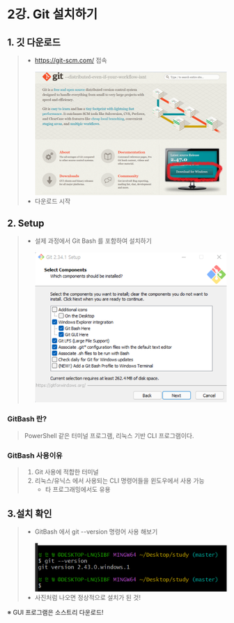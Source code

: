# 2강. Git 설치하기

## 1. 깃 다운로드
> - https://git-scm.com/ 접속   
> &nbsp;   
> ![img.png](img.png)
> - 다운로드 시작


## 2. Setup
> - 설제 과정에서 Git Bash 를 포함하여 설치하기       
> &nbsp;   
> ![img_1.png](img_1.png)

### GitBash 란?
> PowerShell 같은 터미널 프로그램, 리눅스 기반 CLI 프로그램이다.

### GitBash 사용이유
> 1. Git 사용에 적합한 터미널
> 2. 리눅스/유닉스 에서 사용되는 CLI 명령어들을 윈도우에서 사용 가능
>    -  타 프로그래밍에서도 유용


## 3.설치 확인
> - GitBash 에서 git --version 명령어 사용 해보기   
> &nbsp;   
>  ![img_2.png](img_2.png)
> - 사진처럼 나오면 정상적으로 설치가 된 것!


※ GUI 프로그램은 소스트리 다운로드!